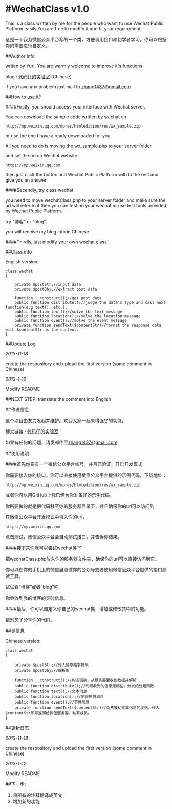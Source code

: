 #WechatClass v1.0
====

This is a class written by me for the people who want to use Wechat Public Platform easily.You are free to modify it and fit your requirement. 


这是一个我为微信公众平台写的一个类，方便调用接口和初学者学习。你可以根据你的需要进行自定义。

##Author Info

writen by Yuri. You are warmly welcome to improve it's functions

blog : [代码仔的实验室](http://www.yurilab.com/blog/1) (Chinese)

if you have any problem just mail to <zhang1437@gmail.com>

##How to use it?

####Firstly, you should access your interface with Wechat server.

You can download the sample code written by wechat on 

	http://mp.weixin.qq.com/mpres/htmledition/res/wx_sample.zip

or use the one I have already downloaded for you.

All you need to do is moving the wx_sample.php to your server folder

and set the url on Wechat website

    https://mp.weixin.qq.com

then just click the button and Wechat Public Platform will do the rest and give you an answer

####Secendly, try class wechat

you need to move wechatClass.php to your server folder and make sure the url will refer to it
then you can test on your wechat or use test tools provided by Wechat Public Platform.

try "博客" or "blog".

you will receive my blog info in Chinese

####Thirdly, just modify your own wechat class !

##Class info

English version:

    class wechat
    {
    
        private $postStr;//input data
        private $postObj;//extract post data
    
        function __construct();//get post data
        public function distribute();//judge the data's type and call next function(e.g text(); etc.).
        public function text();//solve the text message
        public function location();//solve the location message
        public function event();//solve the event message
        private function sendText($contentStr)//format the response data with $contentStr as the content.
    }

##Update Log

_2013-11-18_

create the respository and upload the first version (some comment in Chinese)

_2013-1-12_

Modify README

##NEXT STEP:
translate the comment into English
  
  
##作者信息

这个项目由友力发起并维护。欢迎大家一起来增强它的功能。

博文链接 : [代码仔的实验室](http://www.yurilab.com/blog/1)

如果有任何的问题，请发邮件至<zhang1437@gmail.com>

##使用说明

####首先你要有一个微信公众平台帐号，并且已验证，开启开发模式

你需要接入你的接口。你可以直接使用微信公众平台提供的示例代码，下载地址：

    http://mp.weixin.qq.com/mpres/htmledition/res/wx_sample.zip

或者你可以用GitHub上我已经为你准备好的示例代码。

你所要做的就是把代码移至你的服务器目录下，并且确保你的url可以访问到

在微信公众平台开发模式中填入你的url，

    https://mp.weixin.qq.com

点击测试，微信公众平台会自动测试接口，并告诉你结果。

####接下来你就可以尝试wechat类了

把wechatClass.php放入你的服务器文件夹，确保你的url可以直接访问到它。

你可以在你的手机上的微信里测试你的公众号或者使用微信公众平台提供的接口测试工具。

试试看“博客”或者"blog"吧

你会收到我的博客的实时信息。

####最后，你可以自定义你自己的wechat类，增加或修改其中的功能。

请别忘了分享你的代码。

##类信息

Chinese version:

    class wechat
    {
    	
        private $postStr;//传入的原始字符串
        private $postObj;//解析后
    
        function __construct();//构造函数，从服务器里收到数据并解析
        public function distribute();//判断收到的信息是哪些，分发给处理函数
        public function text();//文本消息
        public function location();//地理位置消息
        public function event();//事件信息
        private function sendText($contentStr)//负责被动文本信息的发送，传入$contentStr即可返回给微信服务器，私有成员。
    }

##更新日志

_2013-11-18_

create the respository and upload the first version (some comment in Chinese)

_2013-1-12_

Modify README

##下一步:

1. 将所有的注释翻译成英文
2. 增加新的功能



